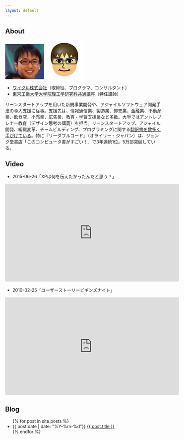 ```yaml
---
layout: default
---
```


## About

![](/images/kdmsnr.jpg)
![](/images/kdmsnr-avator.jpg)

* [ワイクル株式会社](http://www.waicrew.com)（取締役、プログラマ、コンサルタント）
* [東京工業大学大学院理工学研究科共通講座](http://t2r2.star.titech.ac.jp/cgi-bin/researcherinfo.cgi?q_researcher_content_number=CTT100692413)（特任講師）

リーンスタートアップを用いた新規事業開発や、アジャイルソフトウェア開発手法の導入支援に従事。支援先は、情報通信業、製造業、卸売業、金融業、不動産業、飲食店、小売業、広告業、教育・学習支援業など多数。大学ではアントレプレナー教育（デザイン思考の講義）を担当。リーンスタートアップ、アジャイル開発、組織変革、チームビルディング、プログラミングに関する[翻訳書を数多く手がけている](http://www.amazon.co.jp/-/e/B00429JIAI)。特に『リーダブルコード』（オライリー・ジャパン）は、ジュンク堂書店「このコンピュータ書がすごい！」で3年連続1位。5万部突破している。

## Video

* 2015-06-26「XPは何を伝えたかったんだと思う？」

<iframe width="560" height="315" src="https://www.youtube.com/embed/YRFWWS_2Epo" frameborder="0" allowfullscreen></iframe>

* 2010-02-25「ユーザーストーリービギンズナイト」

<iframe src="https://channel9.msdn.com/Blogs/tomohn/Suc3rum11/player" width="560" height="315" allowFullScreen frameBorder="0"></iframe>

## Blog

<ul>
  {% for post in site.posts %}
    <li>
      <span class="post-meta">{{ post.date | date: "%Y-%m-%d"}}</span>
      <a href="{{ post.url | replace: 'index.html', ''}}">{{ post.title }}</a>
    </li>
  {% endfor %}
</ul>

<div>
<script language="javascript" type="text/javascript" src="http://b.hatena.ne.jp/js/widget.js" charset="utf-8"></script>
<script language="javascript" type="text/javascript">
Hatena.BookmarkWidget.url   = "kdmsnr.com";
Hatena.BookmarkWidget.title = "エントリー";
Hatena.BookmarkWidget.sort  = "count";
Hatena.BookmarkWidget.width = 0;
Hatena.BookmarkWidget.num   = 7;
Hatena.BookmarkWidget.theme = "default";
Hatena.BookmarkWidget.load();
</script>
</div>
